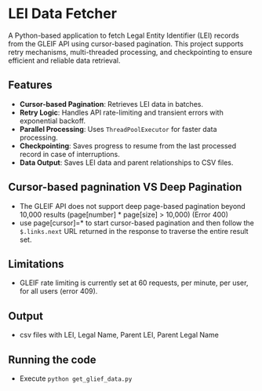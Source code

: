 # LEI Data Fetcher
A Python-based application to fetch Legal Entity Identifier (LEI) records from the GLEIF API using cursor-based pagination. This project supports retry mechanisms, multi-threaded processing, and checkpointing to ensure efficient and reliable data retrieval.

## Features

- **Cursor-based Pagination**: Retrieves LEI data in batches.
- **Retry Logic**: Handles API rate-limiting and transient errors with exponential backoff.
- **Parallel Processing**: Uses `ThreadPoolExecutor` for faster data processing.
- **Checkpointing**: Saves progress to resume from the last processed record in case of interruptions.
- **Data Output**: Saves LEI data and parent relationships to CSV files.

## Cursor-based pagnination VS Deep Pagination 
- The GLEIF API does not support deep page-based pagination beyond 10,000 results (page[number] * page[size] > 10,000) (Error 400)
- use page[cursor]=* to start cursor-based pagination and then follow the `$.links.next` URL returned in the response to traverse the entire result set.

## Limitations
- GLEIF rate limiting is currently set at 60 requests, per minute, per user, for all users (error 409).

## Output
- csv files with LEI, Legal Name, Parent LEI, Parent Legal Name

## Running the code
- Execute `python get_glief_data.py`
